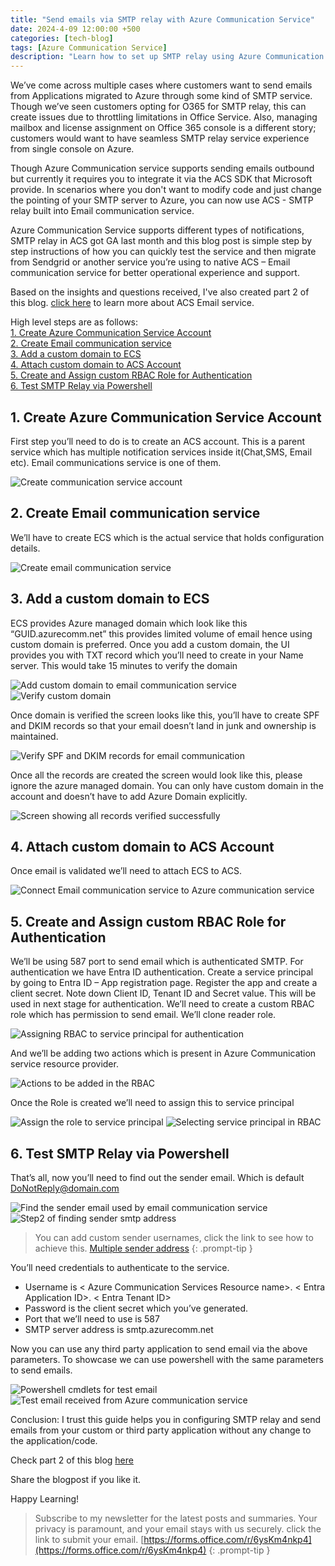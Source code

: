 ```yaml
---
title: "Send emails via SMTP relay with Azure Communication Service"
date: 2024-4-09 12:00:00 +500
categories: [tech-blog]
tags: [Azure Communication Service]
description: "Learn how to set up SMTP relay using Azure Communication Service for seamless email sending from Azure-hosted applications without modifying code"
---
```


We’ve come across multiple cases where customers want to send emails from Applications migrated to Azure through some kind of SMTP service. Though we’ve seen customers opting for O365 for SMTP relay, this can create issues due to throttling limitations in Office Service.
Also, managing mailbox and license assignment on Office 365 console is a different story; customers would want to have seamless SMTP relay service experience from single console on Azure.

Though Azure Communication service supports sending emails outbound but currently it requires you to integrate it via the ACS SDK that Microsoft provide. In scenarios where you don't want to modify code and just change the pointing of your SMTP server to Azure, you can now use ACS - SMTP relay built into Email communication service.

Azure Communication Service supports different types of notifications, SMTP relay in ACS got GA last month and this blog post is simple step by step instructions of how you can quickly test the service and then migrate from Sendgrid or another service you’re using to native ACS – Email communication service for better operational experience and support.

Based on the insights and questions received, I've also created part 2 of this blog. [click here](https://www.azuredoctor.com/posts/acs-email-part2/) to learn more about ACS Email service.

High level steps are as follows:\
[1. Create Azure Communication Service Account](#1-create-azure-communication-service-account)\
[2. Create Email communication service](#2-create-email-communication-service)\
[3. Add a custom domain to ECS](#3-add-a-custom-domain-to-ecs)\
[4. Attach custom domain to ACS Account](#4-attach-custom-domain-to-acs-account)\
[5. Create and Assign custom RBAC Role for Authentication](#5-create-and-assign-custom-rbac-role-for-authentication)\
[6. Test SMTP Relay via Powershell](#6-test-smtp-relay-via-powershell)

## 1. Create Azure Communication Service Account
First step you’ll need to do is to create an ACS account. This is a parent service which has multiple notification services inside it(Chat,SMS, Email etc). Email communications service is one of them.

![Create communication service account](https://raw.githubusercontent.com/qureshiaquib/qureshiaquib.github.io/main/assets/09042024/create-communication-service-account.jpg)

## 2. Create Email communication service
We’ll have to create ECS which is the actual service that holds configuration details.

![Create email communication service](https://raw.githubusercontent.com/qureshiaquib/qureshiaquib.github.io/main/assets/09042024/create-email-communication-service.jpg)

## 3. Add a custom domain to ECS
ECS provides Azure managed domain which look like this “GUID.azurecomm.net” this provides limited volume of email hence using custom domain is preferred.
Once you add a custom domain, the UI provides you with TXT record which you’ll need to create in your Name server. This would take 15 minutes to verify the domain

![Add custom domain to email communication service](https://raw.githubusercontent.com/qureshiaquib/qureshiaquib.github.io/main/assets/09042024/add-custom-domain-email-communication-service.jpg)
![Verify custom domain](https://raw.githubusercontent.com/qureshiaquib/qureshiaquib.github.io/main/assets/09042024/verify-custom-domain.jpg)

Once domain is verified the screen looks like this, you’ll have to create SPF and DKIM records so that your email doesn’t land in junk and ownership is maintained.

![Verify SPF and DKIM records for email communication](https://raw.githubusercontent.com/qureshiaquib/qureshiaquib.github.io/main/assets/09042024/verify-spf-dkim-records.jpg)

Once all the records are created the screen would look like this, please ignore the azure managed domain. You can only have custom domain in the account and doesn’t have to add Azure Domain explicitly.

![Screen showing all records verified successfully](https://raw.githubusercontent.com/qureshiaquib/qureshiaquib.github.io/main/assets/09042024/screen-all-records-verified.jpg)

## 4. Attach custom domain to ACS Account
Once email is validated we’ll need to attach ECS to ACS.

![Connect Email communication service to Azure communication service](https://raw.githubusercontent.com/qureshiaquib/qureshiaquib.github.io/main/assets/09042024/connect-ecs-acs.jpg)

## 5. Create and Assign custom RBAC Role for Authentication
We’ll be using 587 port to send email which is authenticated SMTP. For authentication we have Entra ID authentication.
Create a service principal by going to Entra ID – App registration page. Register the app and create a client secret. Note down Client ID, Tenant ID and Secret value. This will be used in next stage for authentication.
We’ll need to create a custom RBAC role which has permission to send email.
We’ll clone reader role.

![Assigning RBAC to service principal for authentication](https://raw.githubusercontent.com/qureshiaquib/qureshiaquib.github.io/main/assets/09042024/assign-rbac-service-principal-authentication.jpg)

And we’ll be adding two actions which is present in Azure Communication service resource provider.

![Actions to be added in the RBAC](https://raw.githubusercontent.com/qureshiaquib/qureshiaquib.github.io/main/assets/09042024/actions-added-rbac.jpg)

Once the Role is created we’ll need to assign this to service principal

![Assign the role to service principal](https://raw.githubusercontent.com/qureshiaquib/qureshiaquib.github.io/main/assets/09042024/assign-role-service-principal.jpg)
![Selecting service principal in RBAC](https://raw.githubusercontent.com/qureshiaquib/qureshiaquib.github.io/main/assets/09042024/selecting-service-principal-rbac.jpg)

## 6. Test SMTP Relay via Powershell
That’s all, now you’ll need to find out the sender email. Which is default DoNotReply@domain.com

![Find the sender email used by email communication service](https://raw.githubusercontent.com/qureshiaquib/qureshiaquib.github.io/main/assets/09042024/find-sender-email-ecs.jpg)
![Step2 of finding sender smtp address](https://raw.githubusercontent.com/qureshiaquib/qureshiaquib.github.io/main/assets/09042024/find-sender-smtp-address.jpg)

> You can add custom sender usernames, click the link to see how to achieve this.
[Multiple sender address](https://learn.microsoft.com/en-us/azure/communication-services/quickstarts/email/add-multiple-senders?pivots=platform-azp#create-multiple-sender-usernames)
{: .prompt-tip }

You’ll need credentials to authenticate to the service. 

* Username is \< Azure Communication Services Resource name>. \< Entra Application ID>. \< Entra Tenant ID>
* Password is the client secret which you’ve generated.
* Port that we’ll need to use is 587
* SMTP server address is smtp.azurecomm.net

Now you can use any third party application to send email via the above parameters. To showcase we can use powershell with the same parameters to send emails.

![Powershell cmdlets for test email](https://raw.githubusercontent.com/qureshiaquib/qureshiaquib.github.io/main/assets/09042024/powershell-cmdlets-test-email.jpg)
![Test email received from Azure communication service](https://raw.githubusercontent.com/qureshiaquib/qureshiaquib.github.io/main/assets/09042024/test-email-received-azure-communication-service.jpg)

Conclusion: I trust this guide helps you in configuring SMTP relay and send emails from your custom or third party application without any change to the application/code.

Check part 2 of this blog [here](https://www.azuredoctor.com/posts/acs-email-part2/)

Share the blogpost if you like it.

Happy Learning!

>Subscribe to my newsletter for the latest posts and summaries. Your privacy is paramount, and your email stays with us securely.
click the link to submit your email.
[https://forms.office.com/r/6ysKm4nkp4](https://forms.office.com/r/6ysKm4nkp4)
{: .prompt-tip }